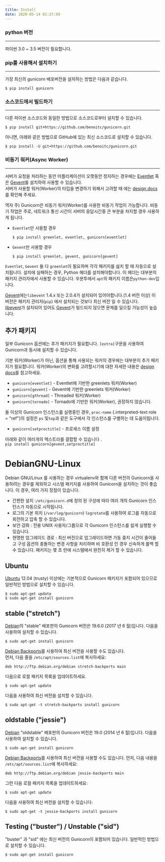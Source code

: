```yaml
---
title: Install
date: 2020-05-14 01:27:59
---
```




### python 버전
---
파이썬 3.0 ~ 3.5 버전이 필요합니다.   



### pip를 사용해서 설치하기
---
가장 최신의 gunicorn 배포버전을 설치하는 방법은 다음과 같습니다. 
``` {.bash}
$ pip install gunicorn
```


### 소스코드에서 빌드하기
---

다른 파이썬 소스코드와 동일한 방법으로 소스코드로부터 설치할 수 있습니다. 

``` {.bash}
$ pip install git+https://github.com/benoitc/gunicorn.git
```

아니면, 아래와 같은 방법으로 GitHub에 있는 최신 소스코드로 설치할 수 있습니다. 

``` {.bash}
$ pip install -U git+https://github.com/benoitc/gunicorn.git
```

### 비동기 워커(Async Worker)
---

서버가 요청을 처리하는 동안 어플리케이션이 오랫동안 정지하는 경우에는 
[Eventlet](http://eventlet.net) 혹은 [Gevent](http://www.gevent.org/)를 설치하여 사용할 수 있습니다.   
서버가 사용할 워커(Worker)의 타입을 변경하기 위해서 고려할 때 에는 [design docs](design.html) 를 확인해 주세요.

역자 주) 
Gunicorn은 비동기 워커(Worker)를 사용한 비동기 작업이 가능합니다. 비동기 작업은 주로, 네트워크 통신 시간이 서버의 응답시간중 큰 부분을 차지할 경우 사용하게 됩니다. 

*  `Eventlet`만 사용할 경우
    ``` {.bash}
    $ pip install greenlet, eventlet, gunicorn[eventlet]
    ```

* `Gevent`만 사용할 경우
    ``` {.bash}
    $ pip install greenlet, gevent, gunicorn[gevent] 
    ```

`Eventlet`,  `Gevent` 둘 다 `greenlet`이 필요하며 각각 패키지를 섪치 할 때 자동으로 설치됩니다. 설치에 실패하는 경우, Python 헤더를 설치해야합니다. 이 헤더는 대부분의 패키지 관리자에서 사용할 수 있습니다. 우분투에서 `apt`의 패키지 이름은`python-dev`입니다.

[Gevent](http://www.gevent.org/)에는`libevent` 1.4.x 또는 2.0.4가 설치되어 있어야합니다.(1.4 버전 이상)  이 버전은 패키지 관리자(`pip`) 에서 설치되는 것보다 최신 버전 일 수 있습니다.   
[libevent](http://libevent.org/)가 설치되어 있어도 [Gevent](http://www.gevent.org/)가 빌드되지 않으면 문제를 일으킬 가능성이 높습니다.


추가 패키지
---

일부 Gunicorn 옵션에는 추가 패키지가 필요합니다. `[extra]`구문을 사용하여 Gunicorn과 동시에 설치할 수 있습니다.

기본 워커(Worker)가 아닌, 옵션을 통해 사용되는 워커의 경우에는 대부분이 추가 패키지가 필요합니다. 워커(Worker)의 변화를 고려할시기에 대한 자세한 내용은 [design docs](design.html)를 참고하세요.  

-   `gunicorn[eventlet]` - Eventlet에 기반한 greenlets 워커(Worker)
-   `gunicorn[gevent]` - Gevent에 기반한 greenlets 워커(Worker)
-   `gunicorn[gthread]` - Threaded 워커(Worker)
-   `gunicorn[tornado]` - Tornado에 기반한 워커(Worker), 권장하지 않습니다.  

둘 이상의 Gunicorn 인스턴스를 실행중인 경우, `proc-name` {.interpreted-text role = "ref"}의 설정은 `ps` 및`top`과 같은 도구에서 각 인스턴스를 구별하는 데 도움이됩니다.

-   `gunicorn[setproctitle]` - 프로세스 이름 설정


아래와 같이 여러개의 엑스트라를 결합할 수 있습니다 .  
`pip install gunicorn[gevent,setproctitle]`

DebianGNU-Linux
================

Debian GNU/Linux 를 사용하는 경우 virtualenv와 함께 다른 버전의 Gunicorn을 사용하려는 경우를 제외하고 시스템 패키지를 사용하여 Gunicorn을 설치하는 것이 좋습니다. 이 경우, 여러 가지 장점이 있습니다.

- 간편한 설치 :`/etc/gunicorn.d`에 정의 된 구성에 따라 여러 개의 Gunicorn 인스턴스가 자동으로 시작됩니다.
- 로그의 기본 위치 (`/var/log/gunicorn`) `logrotate`를 사용하여 로그를 자동으로 회전하고 압축 할 수 있습니다.
- 보안 강화 : 전용 UNIX 사용자/그룹으로 각 Gunicorn 인스턴스를 쉽게 실행할 수 있습니다.
- 현명한 업그레이드 경로 : 최신 버전으로 업그레이드하면 가동 중지 시간이 줄어들고 구성 옵션의 충돌하는 변경 사항을 처리하며 비 호환성 인 경우 신속하게 롤백 할 수 있습니다. 패키지는 몇 초 만에 시스템에서 완전히 제거 할 수 있습니다.


Ubuntu
---

[Ubuntu](https://www.ubuntu.com/) 12.04 (trusty) 이상에는 기본적으로 Gunicorn 패키지가 포함되어 있으므로 일반적인 방법으로 설치할 수 있습니다.

``` {.bash}
$ sudo apt-get update
$ sudo apt-get install gunicorn
```

stable (\"stretch\")
---

[Debian](https://www.debian.org/)의 "stable\" 배포판의 Gunicorn 버전은 19.6.0 (2017 년 6 월)입니다. 다음을 사용하여 설치할 수 있습니다.

``` {.bash}
$ sudo apt-get install gunicorn
```

[Debian Backports](https://backports.debian.org/)를 사용하여 최신 버전을 사용할 수도 있습니다.   
먼저, 다음 줄을 `/etc/apt/sources.list`에 복사하세요:

``` {.bash}
deb http://ftp.debian.org/debian stretch-backports main
```

다음으로 로컬 패키지 목록을 업데이트하세요.
``` {.bash}
$ sudo apt-get update
```

다음을 사용하여 최신 버전을 설치할 수 있습니다.  
``` {.bash}
$ sudo apt-get -t stretch-backports install gunicorn
```

oldstable ("jessie")
---

[Debian](https://www.debian.org/) "oldstable" 배포판의 Gunicorn 버전은 19.0 (2014 년 6 월)입니다. 다음을 사용하여 설치할 수 있습니다.

``` {.bash}
$ sudo apt-get install gunicorn
```

[Debian Backports](https://backports.debian.org/)를 사용하여 최신 버전을 사용할 수도 있습니다. 먼저, 다음 내용을 `/etc/apt/sources.list`에 복사하세요:

``` {.bash}
deb http://ftp.debian.org/debian jessie-backports main
```

그런 다음 로컬 패키지 목록을 업데이트하세요:

``` {.bash}
$ sudo apt-get update
```

다음을 사용하여 최신 버전을 설치할 수 있습니다:

``` {.bash}
$ sudo apt-get -t jessie-backports install gunicorn
```

Testing ("buster") / Unstable ("sid")
---

"buster" 과 "sid" 에는 최신 버전의 Gunicorn이 포함되어 있습니다.
일반적인 방법으로 설치할 수 있습니다.

``` {.bash}
$ sudo apt-get install gunicorn
```

